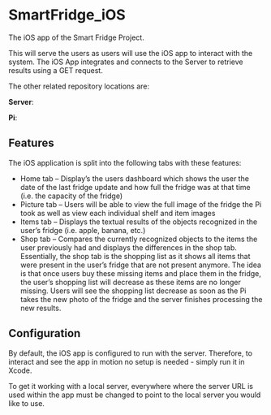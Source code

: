# SmartFridge_iOS
The iOS app of the Smart Fridge Project.

This will serve the users as users will use the iOS app to interact with the system.
The iOS App integrates and connects to the Server to retrieve results using a GET request.


The other related repository locations are:

**Server**: 

**Pi**:


## Features
The iOS application is split into the following tabs with these features:
- Home tab – Display’s the users dashboard which shows the user the date of the last fridge update and how full the fridge was at that time (i.e. the capacity of the fridge)
- Picture tab – Users will be able to view the full image of the fridge the Pi took as well as view each individual shelf and item images
- Items tab – Displays the textual results of the objects recognized in the user’s fridge (i.e. apple, banana, etc.)
- Shop tab – Compares the currently recognized objects to the items the user previously had and displays the differences in the shop tab. Essentially, the shop tab is the shopping list as it shows all items that were present in the user’s fridge that are not present anymore. The idea is that once users buy these missing items and place them in the fridge, the user’s shopping list will decrease as these items are no longer missing. Users will see the shopping list decrease as soon as the Pi takes the new photo of the fridge and the server finishes processing the new results.

## Configuration

By default, the iOS app is configured to run with the server. Therefore, to interact and see the app in motion no setup
is needed - simply run it in Xcode.

To get it working with a local server, everywhere where the server URL is used within the app must be changed to
point to the local server you would like to use.
